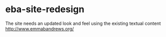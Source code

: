 eba-site-redesign
=================

The site needs an updated look and feel using the existing textual content http://www.emmabandrews.org/
